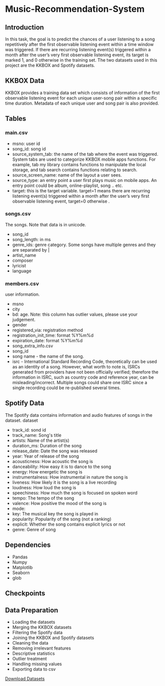 # Music-Recommendation-System

## Introduction
In this task, the goal is to predict the chances of a user listening to a song repetitively after the first observable listening event within a time window was triggered. If there are recurring listening event(s) triggered within a month after the user’s very first observable listening event, its target is marked 1, and 0 otherwise in the training set. The two datasets used in this project are the KKBOX and Spotify datasets.

## KKBOX Data
KKBOX provides a training data set which consists of information of the first observable listening event for each unique user-song pair within a specific time duration. Metadata of each unique user and song pair is also provided.
## Tables
### main.csv
* msno: user id
* song_id: song id
* source_system_tab: the name of the tab where the event was triggered. System tabs are used to categorize KKBOX mobile apps functions. For example, tab my library contains functions to manipulate the local storage, and tab search contains functions relating to search.
* source_screen_name: name of the layout a user sees.
* source_type: an entry point a user first plays music on mobile apps. An entry point could be album, online-playlist, song .. etc.
* target: this is the target variable. target=1 means there are recurring listening event(s) triggered within a month after the user’s very first observable listening event, target=0 otherwise .
### songs.csv 
The songs. Note that data is in unicode.
* song_id
* song_length: in ms
* genre_ids: genre category. Some songs have multiple genres and they are separated by |
* artist_name
* composer
* lyricist
* language
### members.csv
user information.
* msno
* city
* bd: age. Note: this column has outlier values, please use your judgement.
* gender
* registered_via: registration method
* registration_init_time: format %Y%m%d
* expiration_date: format %Y%m%d
* song_extra_info.csv
* song_id
* song name - the name of the song.
* isrc - International Standard Recording Code, theoretically can be used as an identity of a song. However, what worth to note is, ISRCs generated from providers have not been officially verified; therefore the information in ISRC, such as country code and reference year, can be misleading/incorrect. Multiple songs could share one ISRC since a single recording could be re-published several times.

## Spotify Data
The Spotify data contains information and audio features of songs in the dataset.
dataset
* track_id: sond id
* track_name: Song's title
* artists: Name of the artist(s)
* duration_ms: Duration of the song
* release_date: Date the song was released
* year: Year of release of the song
* acousticness: How acoustic the song is
* danceability: How easy it is to dance to the song
* energy: How energetic the song is
* instrumentalness: How instrumental in nature the song is
* liveness: How likely it is the song is a live recording
* loudness: How loud the song is
* speechiness: How much the song is focused on spoken word
* tempo: The tempo of the song
* valence: How positive the mood of the song is
* mode:
* key: The musical key the song is played in
* popularity: Popularity of the song (not a ranking)
* explicit: Whether the song contains explicit lyrics or not
* genre: Genre of song

## Dependencies
* Pandas
* Numpy
* Matplotlib
* Seaborn
* glob

## Checkpoints

## Data Preparation
* Loading the datasets
* Merging the KKBOX datasets
* Filtering the Spotify data
* Joining the KKBOX and Spotify datasets
* Cleaning the data
* Removing irrelevant features
* Descriptive statistics
* Outlier treatment
* Handling missing values
* Exporting data to csv

[Download Datasets](https://drive.google.com/drive/folders/1UROSvo7DGHmzSkI5WKBmSrEQ-jck0qfy?usp=drive_link)

